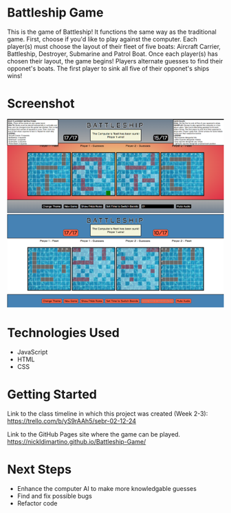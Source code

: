 # Battleship Game
This is the game of Battleship! It functions the same way as the traditional game.  First, choose if you'd like to play against the computer. Each player(s) must choose the layout of their fleet of five boats: Aircraft Carrier, Battleship, Destroyer, Submarine and Patrol Boat.  Once each player(s) has chosen their layout, the game begins!  Players alternate guesses to find their opponet's boats.  The first player to sink all five of their opponet's ships wins!

# Screenshot

<img src="./imgs/primary-theme.png">
<img src="./imgs/classic-theme.png">

# Technologies Used

- JavaScript
- HTML
- CSS

# Getting Started

Link to the class timeline in which this project was created (Week 2-3):
https://trello.com/b/yS9rAAh5/sebr-02-12-24

Link to the GitHub Pages site where the game can be played.
https://nickldimartino.github.io/Battleship-Game/

# Next Steps

- Enhance the computer AI to make more knowledgable guesses
- Find and fix possible bugs
- Refactor code